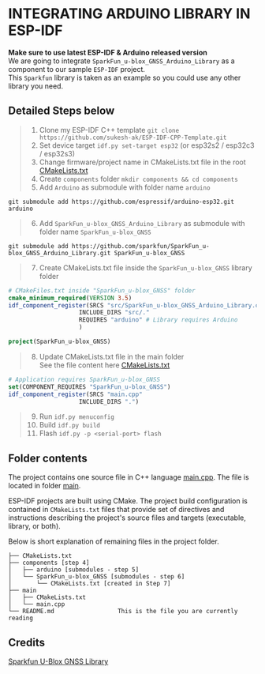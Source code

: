 # INTEGRATING ARDUINO LIBRARY IN ESP-IDF
**Make sure to use latest ESP-IDF & Arduino released version**  
We are going to integrate `SparkFun_u-blox_GNSS_Arduino_Library` as a component to our sample `ESP-IDF` project.   
This `Sparkfun` library is taken as an example so you could use any other library you need.

## Detailed Steps below
 > 1. Clone my ESP-IDF C++ template `git clone https://github.com/sukesh-ak/ESP-IDF-CPP-Template.git`  
 > 2. Set device target `idf.py set-target esp32` (or esp32s2 / esp32c3 / esp32s3)  
 > 3. Change firmware/project name in CMakeLists.txt file in the root [CMakeLists.txt](CMakeLists.txt)   
 > 4. Create `components` folder `mkdir components && cd components`  
 > 5. Add `Arduino` as submodule  with folder name `arduino` 
 ```
 git submodule add https://github.com/espressif/arduino-esp32.git arduino 
 ```  
 > 6. Add `SparkFun_u-blox_GNSS_Arduino_Library` as submodule with folder name `SparkFun_u-blox_GNSS`
 ```
 git submodule add https://github.com/sparkfun/SparkFun_u-blox_GNSS_Arduino_Library.git SparkFun_u-blox_GNSS
 ```  
> 7. Create CMakeLists.txt file inside the `SparkFun_u-blox_GNSS` library folder   

```CMake
# CMakeFiles.txt inside "SparkFun_u-blox_GNSS" folder
cmake_minimum_required(VERSION 3.5)
idf_component_register(SRCS "src/SparkFun_u-blox_GNSS_Arduino_Library.cpp"
                    INCLUDE_DIRS "src/."
                    REQUIRES "arduino" # Library requires Arduino
                    )

project(SparkFun_u-blox_GNSS)
```
> 8. Update CMakeLists.txt file in the main folder   
See the file content here [CMakeLists.txt](main/CMakeLists.txt)
```CMake
# Application requires SparkFun_u-blox_GNSS
set(COMPONENT_REQUIRES "SparkFun_u-blox_GNSS")
idf_component_register(SRCS "main.cpp"
                    INCLUDE_DIRS ".")
```                    
 > 9. Run `idf.py menuconfig`  
 > 10. Build `idf.py build`  
 > 11. Flash `idf.py -p <serial-port> flash`  

## Folder contents
The project contains one source file in C++ language [main.cpp](main/main.cpp). The file is located in folder [main](main).

ESP-IDF projects are built using CMake. The project build configuration is contained in `CMakeLists.txt`
files that provide set of directives and instructions describing the project's source files and targets
(executable, library, or both). 

Below is short explanation of remaining files in the project folder.

```
├── CMakeLists.txt
├── components [step 4]
│   ├── arduino [submodules - step 5]
│   └── SparkFun_u-blox_GNSS [submodules - step 6]
│       └── CMakeLists.txt [created in Step 7]
├── main
│   ├── CMakeLists.txt
│   └── main.cpp
└── README.md                  This is the file you are currently reading
```

## Credits
[Sparkfun U-Blox GNSS Library](https://github.com/sparkfun/SparkFun_u-blox_GNSS_Arduino_Library)  

